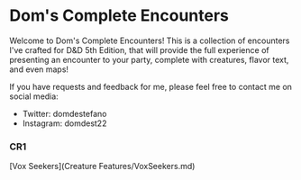 # Dom's Complete Encounters

Welcome to Dom's Complete Encounters! This is a collection of encounters I've crafted for D&D 5th Edition, that will provide the full experience of presenting an encounter to your party, complete with creatures, flavor text, and even maps!

If you have requests and feedback for me, please feel free to contact me on social media:

* Twitter: domdestefano
* Instagram: domdest22

### CR1

[Vox Seekers](Creature Features/VoxSeekers.md)
